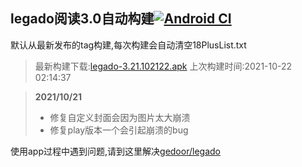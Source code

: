 ## legado阅读3.0自动构建[![Android CI](https://github.com/10bits/gedoor-Build/workflows/Android%20CI/badge.svg)](https://github.com/10bits/gedoor-Build/actions)

默认从最新发布的tag构建,每次构建会自动清空18PlusList.txt

> 最新构建下载:[legado-3.21.102122.apk](https://github.com/10bits/gedoor-Build/releases/download/legado-3.21.102122/legado-3.21.102122.apk) 上次构建时间:2021-10-22 02:14:37
<!--start-->
> **2021/10/21**
> 
> * 修复自定义封面会因为图片太大崩溃
> * 修复play版本一个会引起崩溃的bug
<!--end-->
  
使用app过程中遇到问题,请到这里解决[gedoor/legado](https://github.com/gedoor/legado/issues)

